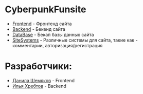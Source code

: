 # CyberpunkFunsite
* [Frontend](Frontend) - Фронтенд сайта
* [Backend](Backend) - Бекенд сайта
* [DataBase](DataBase) - Бекап базы данных сайта
* [SiteSystems](SiteSystems) - Различные системы для сайта, такие как - комментарии, авторизация/регистрация

# Разработчики:
* [Данила Шемяков](https://www.vk.com/demon636) - Frontend
* [Илья Хребтов](https://www.vk.com/ikhrebtov) - Backend 

